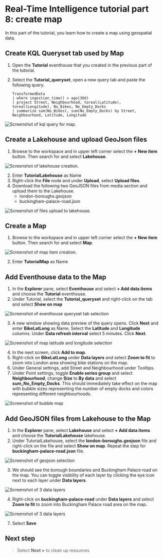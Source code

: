 # Real-Time Intelligence tutorial part 8: create map

In this part of the tutorial, you learn how to create a map using geospatial data.

## Create KQL Queryset tab used by Map

1. Open the **Tutorial** eventhouse that you created in the previous part of the tutorial.
2. Select the **Tutorial_queryset**, open a new query tab and paste the following query.

    ```kusto
    TransformedData
    | where ingestion_time() > ago(30d)
    | project Street, Neighbourhood, toreal(Latitude), toreal(Longitude), No_Bikes, No_Empty_Docks
    | summarize sum(No_Bikes), sum(No_Empty_Docks) by Street, Neighbourhood, Latitude, Longitude
    ```
    
![Screenshot of kql query for map.](media/map-kql-query.png)

## Create a Lakehouse and upload GeoJson files

1. Browse to the workspace and in upper left corner select the **+ New item** button. Then search for and select **Lakehouse**.

![Screenshot of lakehouse creation.](media/lakehouse.png)

2. Enter **TutorialLakehouse** as Name
3. Right-click the **File** node and under **Upload**, select **Upload files**.
4. Download the following two GeoJSON files from media section and upload them to the Lakehouse.
    - london-boroughs.geojson
    - buckingham-palace-road.json

![Screenshot of files upload to lakehouse.](media/lakehouse-upload-files.png)

## Create a Map

1. Browse to the workspace and in upper left corner select the **+ New item** button. Then search for and select **Map**.

![Screenshot of map item creation.](media/map-item-creation.png)

2. Enter **TutorialMap** as Name

## Add Eventhouse data to the Map

1. In the **Explorer** pane, select **Eventhouse** and select **+ Add data items** and choose the **Tutorial** eventhouse.
2. Under Tutorial, select the **Tutorial_queryset** and right-click on the tab and select **Show on map**

![Screenshot of eventhouse queryset tab selection](media/map-eventhouse.png)

3. A new window showing data preview of the query opens. Click **Next** and enter **BikeLatLong** as Name. Select the **Latitude** and **Longitude** columns. Under **Data refresh interval** select 5 minutes. Click **Next**.

![Screenshot of map latitude and longitude selection](media/map-eventhouse-config.png)

4. In the next screen, click **Add to map**.
5. Right-click on **BikeLatLong** under **Data layers** and select **Zoom to fit** to zoom into London area showing bike stations on the map.
6. Under General settings, add Street and Neighbourhood under Tooltips.
7. Under Point settings, toggle **Enable series group** and select **Neighbourhood**, change **Size** to **By data** and select **sum_No_Empty_Docks**. This should immediately take effect on the map with bubble sizes representing the number of empty docks and colors representing different neighbourhoods.

![Screenshot of bubble map](media/bubble-map.png)

## Add GeoJSON files from Lakehouse to the Map

1. In the **Explorer** pane, select **Lakehouse** and select **+ Add data items** and choose the **TutorialLakehouse** lakehouse.
2. Under TutorialLakehouse, select the **london-boroughs.geojson** file and right-click on the file and select **Show on map**. Repeat the step for **buckingham-palace-road.json** file.

![Screenshot of geojson selection](media/geojson-selection.png)

3. We should see the borough boundaries and Buckingham Palace road on the map. You can toggle visibility of each layer by clicking the eye icon next to each layer under **Data layers**.

![Screenshot of 3 data layers](media/map-data-layers.png)

4. Right-click on **buckingham-palace-road** under **Data layers** and select **Zoom to fit** to zoom into Buckingham Palace road area on the map.

![Screenshot of 3 data layers](media/zoom-buckingham-palace.png)

7. Select **Save**

## Next step

> Select **Next >** to clean up resources
